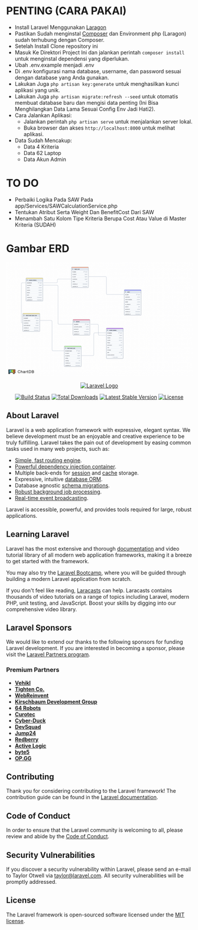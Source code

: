 # PENTING (CARA PAKAI)

-   Install Laravel Menggunakan [Laragon](https://mega.nz/file/dTRUECZI#5y8cEuIwG8tjQFaX18eMFt6CPpZ6rcPAQILcUkXJn60)
-   Pastikan Sudah menginstal [Composer](https://getcomposer.org/download/) dan Environment php (Laragon) sudah terhubung dengan Composer.
-   Setelah Install Clone repository ini
-   Masuk Ke Direktori Project Ini dan jalankan perintah `composer install` untuk menginstal dependensi yang diperlukan.
-   Ubah .env.example menjadi .env
-   Di .env konfigurasi nama database, username, dan password sesuai dengan database yang Anda gunakan.
-   Lakukan Juga `php artisan key:generate` untuk menghasilkan kunci aplikasi yang unik.
-   Lakukan Juga `php artisan migrate:refresh --seed` untuk otomatis membuat database baru dan mengisi data penting (Ini Bisa Menghilangkan Data Lama Sesuai Config Env Jadi Hati2).
-   Cara Jalankan Aplikasi:
    -   Jalankan perintah `php artisan serve` untuk menjalankan server lokal.
    -   Buka browser dan akses `http://localhost:8000` untuk melihat aplikasi.
-   Data Sudah Mencakup:
    -   Data 4 Kriteria
    -   Data 62 Laptop
    -   Data Akun Admin

# TO DO

-   Perbaiki Logika Pada SAW Pada app/Services/SAWCalculationService.php
-   Tentukan Atribut Serta Weight Dan BenefitCost Dari SAW
-   Menambah Satu Kolom Tipe Kriteria Berupa Cost Atau Value di Master Kriteria (SUDAH)

# Gambar ERD

![ERD Database](ERDDatabase.png)

<p align="center"><a href="https://laravel.com" target="_blank"><img src="https://raw.githubusercontent.com/laravel/art/master/logo-lockup/5%20SVG/2%20CMYK/1%20Full%20Color/laravel-logolockup-cmyk-red.svg" width="400" alt="Laravel Logo"></a></p>

<p align="center">
<a href="https://github.com/laravel/framework/actions"><img src="https://github.com/laravel/framework/workflows/tests/badge.svg" alt="Build Status"></a>
<a href="https://packagist.org/packages/laravel/framework"><img src="https://img.shields.io/packagist/dt/laravel/framework" alt="Total Downloads"></a>
<a href="https://packagist.org/packages/laravel/framework"><img src="https://img.shields.io/packagist/v/laravel/framework" alt="Latest Stable Version"></a>
<a href="https://packagist.org/packages/laravel/framework"><img src="https://img.shields.io/packagist/l/laravel/framework" alt="License"></a>
</p>

## About Laravel

Laravel is a web application framework with expressive, elegant syntax. We believe development must be an enjoyable and creative experience to be truly fulfilling. Laravel takes the pain out of development by easing common tasks used in many web projects, such as:

-   [Simple, fast routing engine](https://laravel.com/docs/routing).
-   [Powerful dependency injection container](https://laravel.com/docs/container).
-   Multiple back-ends for [session](https://laravel.com/docs/session) and [cache](https://laravel.com/docs/cache) storage.
-   Expressive, intuitive [database ORM](https://laravel.com/docs/eloquent).
-   Database agnostic [schema migrations](https://laravel.com/docs/migrations).
-   [Robust background job processing](https://laravel.com/docs/queues).
-   [Real-time event broadcasting](https://laravel.com/docs/broadcasting).

Laravel is accessible, powerful, and provides tools required for large, robust applications.

## Learning Laravel

Laravel has the most extensive and thorough [documentation](https://laravel.com/docs) and video tutorial library of all modern web application frameworks, making it a breeze to get started with the framework.

You may also try the [Laravel Bootcamp](https://bootcamp.laravel.com), where you will be guided through building a modern Laravel application from scratch.

If you don't feel like reading, [Laracasts](https://laracasts.com) can help. Laracasts contains thousands of video tutorials on a range of topics including Laravel, modern PHP, unit testing, and JavaScript. Boost your skills by digging into our comprehensive video library.

## Laravel Sponsors

We would like to extend our thanks to the following sponsors for funding Laravel development. If you are interested in becoming a sponsor, please visit the [Laravel Partners program](https://partners.laravel.com).

### Premium Partners

-   **[Vehikl](https://vehikl.com/)**
-   **[Tighten Co.](https://tighten.co)**
-   **[WebReinvent](https://webreinvent.com/)**
-   **[Kirschbaum Development Group](https://kirschbaumdevelopment.com)**
-   **[64 Robots](https://64robots.com)**
-   **[Curotec](https://www.curotec.com/services/technologies/laravel/)**
-   **[Cyber-Duck](https://cyber-duck.co.uk)**
-   **[DevSquad](https://devsquad.com/hire-laravel-developers)**
-   **[Jump24](https://jump24.co.uk)**
-   **[Redberry](https://redberry.international/laravel/)**
-   **[Active Logic](https://activelogic.com)**
-   **[byte5](https://byte5.de)**
-   **[OP.GG](https://op.gg)**

## Contributing

Thank you for considering contributing to the Laravel framework! The contribution guide can be found in the [Laravel documentation](https://laravel.com/docs/contributions).

## Code of Conduct

In order to ensure that the Laravel community is welcoming to all, please review and abide by the [Code of Conduct](https://laravel.com/docs/contributions#code-of-conduct).

## Security Vulnerabilities

If you discover a security vulnerability within Laravel, please send an e-mail to Taylor Otwell via [taylor@laravel.com](mailto:taylor@laravel.com). All security vulnerabilities will be promptly addressed.

## License

The Laravel framework is open-sourced software licensed under the [MIT license](https://opensource.org/licenses/MIT).
